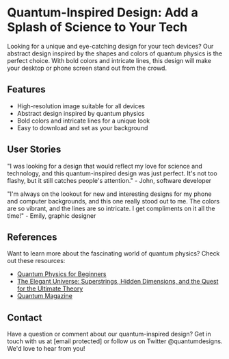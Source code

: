 <!--font:Cinzel-->

# Quantum-Inspired Design: Add a Splash of Science to Your Tech

Looking for a unique and eye-catching design for your tech devices? Our abstract design inspired by the shapes and colors of quantum physics is the perfect choice. With bold colors and intricate lines, this design will make your desktop or phone screen stand out from the crowd.

## Features

- High-resolution image suitable for all devices
- Abstract design inspired by quantum physics
- Bold colors and intricate lines for a unique look
- Easy to download and set as your background

## User Stories

"I was looking for a design that would reflect my love for science and technology, and this quantum-inspired design was just perfect. It's not too flashy, but it still catches people's attention." - John, software developer

"I'm always on the lookout for new and interesting designs for my phone and computer backgrounds, and this one really stood out to me. The colors are so vibrant, and the lines are so intricate. I get compliments on it all the time!" - Emily, graphic designer

## References

Want to learn more about the fascinating world of quantum physics? Check out these resources:

- [Quantum Physics for Beginners](#)
- [The Elegant Universe: Superstrings, Hidden Dimensions, and the Quest for the Ultimate Theory](#)
- [Quantum Magazine](#)

## Contact

Have a question or comment about our quantum-inspired design? Get in touch with us at [email protected] or follow us on Twitter @quantumdesigns. We'd love to hear from you!

<!--

Write me content for website with wallpaper which alt text is:

"An abstract wallpaper inspired by the shapes and colors of quantum physics, with bold colors and intricate lines."

The name/title of the page should not be 1:1 copy of the alt text but rather a real content of the website which is using this wallpaper.

- Use markdown format 
- Start with heading
- Heading should be short and concise
- The content should look like a real website 
- The website should not be about the wallpaper, wallpaper is just a related background
- Heading should be contain work "wallpaper" or "background"
- Include real sections like references, contact, user stories, etc. use things relevant to the page purpose.
- Feel free to use structure like headings, bullets, numbering, blockquotes, paragraphs, horizontal lines, etc.
- You can use formatting like bold or _italic_
- You can include UTF-8 emojis
- Links should be only #hash anchors (and you can refer to the document itself)
- Do not include images


---


# Quantum-Inspired Wallpaper for Your Tech Background

Looking for a unique and eye-catching wallpaper for your tech devices? Our abstract wallpaper inspired by the shapes and colors of quantum physics is the perfect choice. With bold colors and intricate lines, this wallpaper will make your desktop or phone screen stand out from the crowd.

## Features

- High-resolution image suitable for all devices
- Abstract design inspired by quantum physics
- Bold colors and intricate lines for a unique look
- Easy to download and set as your background

## User Stories

"I was tired of the same old boring wallpapers on my phone and computer, so I decided to try something new. This quantum-inspired wallpaper caught my eye immediately, and now I get compliments on it all the time!" - Sarah, graphic designer

"I love science and technology, so this wallpaper was right up my alley. It's the perfect way to show off my interests and add some personality to my devices." - Alex, software engineer

## References

Want to learn more about the fascinating world of quantum physics? Check out these resources:

- [Quantum Physics for Beginners](#)
- [The Elegant Universe: Superstrings, Hidden Dimensions, and the Quest for the Ultimate Theory](#)
- [Quantum Magazine](#)

## Contact

Have a question or comment about our quantum-inspired wallpaper? Get in touch with us at [email protected] or follow us on Twitter @quantumwallpaper. We'd love to hear from you!


---


Heading should not include word "wallpaper". The website should not be about the wallpaper itself, wallpaper is just a related background, rewrite whole content.


---


# Quantum-Inspired Design: Add a Splash of Science to Your Tech

Looking for a unique and eye-catching design for your tech devices? Our abstract design inspired by the shapes and colors of quantum physics is the perfect choice. With bold colors and intricate lines, this design will make your desktop or phone screen stand out from the crowd.

## Features

- High-resolution image suitable for all devices
- Abstract design inspired by quantum physics
- Bold colors and intricate lines for a unique look
- Easy to download and set as your background

## User Stories

"I was looking for a design that would reflect my love for science and technology, and this quantum-inspired design was just perfect. It's not too flashy, but it still catches people's attention." - John, software developer

"I'm always on the lookout for new and interesting designs for my phone and computer backgrounds, and this one really stood out to me. The colors are so vibrant, and the lines are so intricate. I get compliments on it all the time!" - Emily, graphic designer

## References

Want to learn more about the fascinating world of quantum physics? Check out these resources:

- [Quantum Physics for Beginners](#)
- [The Elegant Universe: Superstrings, Hidden Dimensions, and the Quest for the Ultimate Theory](#)
- [Quantum Magazine](#)

## Contact

Have a question or comment about our quantum-inspired design? Get in touch with us at [email protected] or follow us on Twitter @quantumdesigns. We'd love to hear from you!

-->
